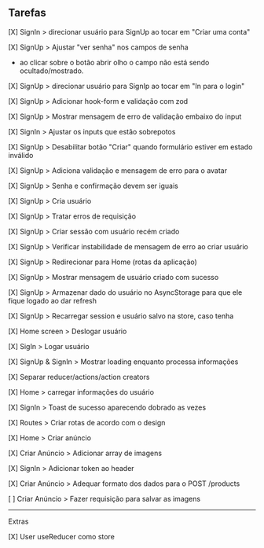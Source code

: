 ## Tarefas

[X] SignIn > direcionar usuário para SignUp ao tocar em "Criar uma conta"

[X] SignUp > Ajustar "ver senha" nos campos de senha

- ao clicar sobre o botão abrir olho o campo não está sendo ocultado/mostrado.

[X] SignUp > direcionar usuário para SignIp ao tocar em "In para o login"

[X] SignUp > Adicionar hook-form e validação com zod

[X] SignUp > Mostrar mensagem de erro de validação embaixo do input

[X] SignIn > Ajustar os inputs que estão sobrepotos

[X] SignUp > Desabilitar botão "Criar" quando formulário estiver em estado inválido

[X] SignUp > Adiciona validação e mensagem de erro para o avatar

[X] SignUp > Senha e confirmação devem ser iguais

[X] SignUp > Cria usuário

[X] SignUp > Tratar erros de requisição

[X] SignUp > Criar sessão com usuário recém criado

[X] SignUp > Verificar instabilidade de mensagem de erro ao criar usuário

[X] SignUp > Redirecionar para Home (rotas da aplicação)

[X] SignUp > Mostrar mensagem de usuário criado com sucesso

[X] SignUp > Armazenar dado do usuário no AsyncStorage para que ele fique logado ao dar refresh

[X] SignUp > Recarregar session e usuário salvo na store, caso tenha

[X] Home screen > Deslogar usuário

[X] SigIn > Logar usuário

[X] SignUp & SignIn > Mostrar loading enquanto processa informações

[X] Separar reducer/actions/action creators

[X] Home > carregar informações do usuário

[X] SignIn > Toast de sucesso aparecendo dobrado as vezes

[X] Routes > Criar rotas de acordo com o design

[X] Home > Criar anúncio

[X] Criar Anúncio > Adicionar array de imagens

[X] SignIn > Adicionar token ao header

[X] Criar Anúncio > Adequar formato dos dados para o POST /products

[ ] Criar Anúncio > Fazer requisição para salvar as imagens

---

Extras

[X] User useReducer como store
